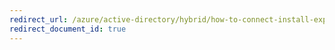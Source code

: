 ```yaml
---
redirect_url: /azure/active-directory/hybrid/how-to-connect-install-express
redirect_document_id: true
---
```

